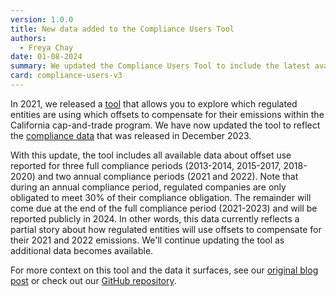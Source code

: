 ```yaml
---
version: 1.0.0
title: New data added to the Compliance Users Tool
authors:
  - Freya Chay
date: 01-08-2024
summary: We updated the Compliance Users Tool to include the latest available cap-and-trade program data about who is using which offsets.
card: compliance-users-v3
---
```


In 2021, we released a [tool](https://carbonplan.org/research/compliance-users) that allows you to explore which regulated entities are using which offsets to compensate for their emissions within the California cap-and-trade program. We have now updated the tool to reflect the [compliance data](https://ww2.arb.ca.gov/our-work/programs/cap-and-trade-program/cap-and-trade-program-data) that was released in December 2023.

With this update, the tool includes all available data about offset use reported for three full compliance periods (2013-2014, 2015-2017, 2018-2020) and two annual compliance periods (2021 and 2022). Note that during an annual compliance period, regulated companies are only obligated to meet 30% of their compliance obligation. The remainder will come due at the end of the full compliance period (2021-2023) and will be reported publicly in 2024. In other words, this data currently reflects a partial story about how regulated entities will use offsets to compensate for their 2021 and 2022 emissions. We'll continue updating the tool as additional data becomes available.

For more context on this tool and the data it surfaces, see our [original blog post](https://carbonplan.org/blog/compliance-users-release) or check out our [GitHub repository](https://github.com/carbonplan/compliance-users).
